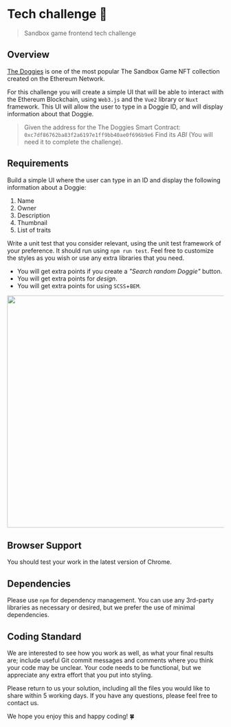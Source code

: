 # Tech challenge 🐶

> Sandbox game frontend tech challenge

## Overview

[The Doggies](https://etherscan.io/token/0xc7df86762ba83f2a6197e1ff9bb40ae0f696b9e6) is one of the most popular The Sandbox Game NFT collection created on the Ethereum Network.

For this challenge you will create a simple UI that will be able to interact with the Ethereum Blockchain, using `Web3.js` and the `Vue2` library or `Nuxt` framework.
This UI will allow the user to type in a Doggie ID, and will display information about that Doggie.

> Given the address for the The Doggies Smart Contract:
> `0xc7df86762ba83f2a6197e1ff9bb40ae0f696b9e6` Find its _ABI_ (You
> will need it to complete the challenge).

## Requirements

Build a simple UI where the user can type in an ID and display the following information about a Doggie:

1. Name
2. Owner
3. Description
4. Thumbnail
5. List of traits

Write a unit test that you consider relevant, using the unit test framework of your preference. It should run using `npm run test`.
Feel free to customize the styles as you wish or use any extra libraries that you need.

- You will get extra points if you create a _"Search random Doggie"_ button.
- You will get extra points for _design_.
- You will get extra points for using `SCSS`+`BEM`.

<img  src="https://user-images.githubusercontent.com/5159921/183446460-6e32034f-4397-4c83-a9aa-a19d96083aa5.png"  width="540"  />

## Browser Support

You should test your work in the latest version of Chrome.

## Dependencies

Please use `npm` for dependency management.
You can use any 3rd-party libraries as necessary or desired, but we prefer the use of minimal dependencies.

## Coding Standard

We are interested to see how you work as well, as what your final results are; include useful Git commit messages and comments where you think your code may be unclear.
Your code needs to be functional, but we appreciate any extra effort that you put into styling.

Please return to us your solution, including all the files you would like to share within 5 working days.
If you have any questions, please feel free to contact us.

We hope you enjoy this and happy coding! 🍀
